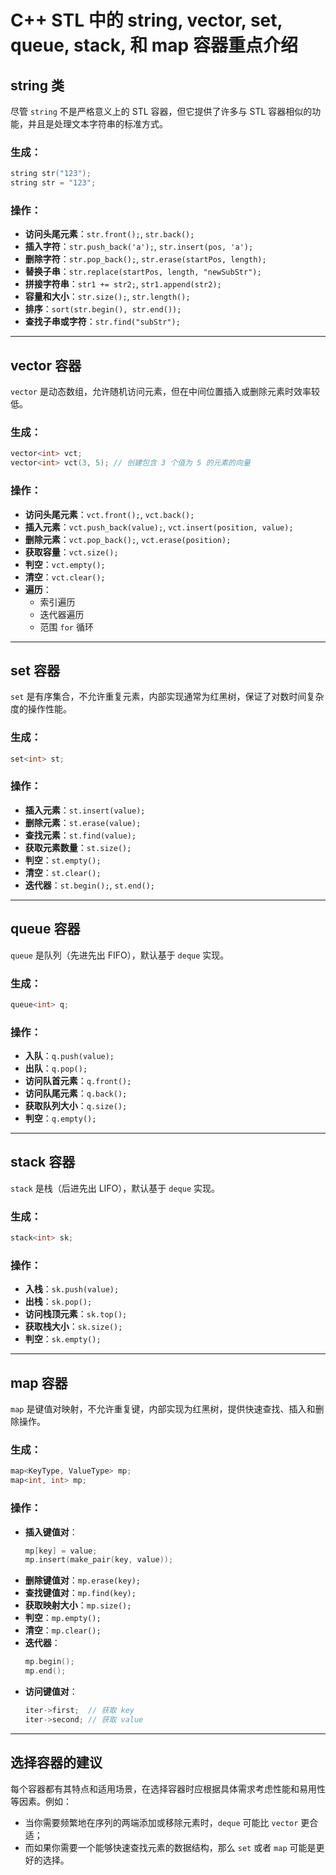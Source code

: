 
# C++ STL 中的 string, vector, set, queue, stack, 和 map 容器重点介绍

## string 类
尽管 `string` 不是严格意义上的 STL 容器，但它提供了许多与 STL 容器相似的功能，并且是处理文本字符串的标准方式。

### 生成：
```cpp
string str("123");
string str = "123";
```

### 操作：
- **访问头尾元素**：`str.front();`, `str.back();`
- **插入字符**：`str.push_back('a');`, `str.insert(pos, 'a');`
- **删除字符**：`str.pop_back();`, `str.erase(startPos, length);`
- **替换子串**：`str.replace(startPos, length, "newSubStr");`
- **拼接字符串**：`str1 += str2;`, `str1.append(str2);`
- **容量和大小**：`str.size();`, `str.length();`
- **排序**：`sort(str.begin(), str.end());`
- **查找子串或字符**：`str.find("subStr");`

---

## vector 容器
`vector` 是动态数组，允许随机访问元素，但在中间位置插入或删除元素时效率较低。

### 生成：
```cpp
vector<int> vct;
vector<int> vct(3, 5); // 创建包含 3 个值为 5 的元素的向量
```

### 操作：
- **访问头尾元素**：`vct.front();`, `vct.back();`
- **插入元素**：`vct.push_back(value);`, `vct.insert(position, value);`
- **删除元素**：`vct.pop_back();`, `vct.erase(position);`
- **获取容量**：`vct.size();`
- **判空**：`vct.empty();`
- **清空**：`vct.clear();`
- **遍历**：
  - 索引遍历
  - 迭代器遍历
  - 范围 `for` 循环

---

## set 容器
`set` 是有序集合，不允许重复元素，内部实现通常为红黑树，保证了对数时间复杂度的操作性能。

### 生成：
```cpp
set<int> st;
```

### 操作：
- **插入元素**：`st.insert(value);`
- **删除元素**：`st.erase(value);`
- **查找元素**：`st.find(value);`
- **获取元素数量**：`st.size();`
- **判空**：`st.empty();`
- **清空**：`st.clear();`
- **迭代器**：`st.begin();`, `st.end();`

---

## queue 容器
`queue` 是队列（先进先出 FIFO），默认基于 `deque` 实现。

### 生成：
```cpp
queue<int> q;
```

### 操作：
- **入队**：`q.push(value);`
- **出队**：`q.pop();`
- **访问队首元素**：`q.front();`
- **访问队尾元素**：`q.back();`
- **获取队列大小**：`q.size();`
- **判空**：`q.empty();`

---

## stack 容器
`stack` 是栈（后进先出 LIFO），默认基于 `deque` 实现。

### 生成：
```cpp
stack<int> sk;
```

### 操作：
- **入栈**：`sk.push(value);`
- **出栈**：`sk.pop();`
- **访问栈顶元素**：`sk.top();`
- **获取栈大小**：`sk.size();`
- **判空**：`sk.empty();`

---

## map 容器
`map` 是键值对映射，不允许重复键，内部实现为红黑树，提供快速查找、插入和删除操作。

### 生成：
```cpp
map<KeyType, ValueType> mp;
map<int, int> mp;
```

### 操作：
- **插入键值对**：
  ```cpp
  mp[key] = value;
  mp.insert(make_pair(key, value));
  ```
- **删除键值对**：`mp.erase(key);`
- **查找键值对**：`mp.find(key);`
- **获取映射大小**：`mp.size();`
- **判空**：`mp.empty();`
- **清空**：`mp.clear();`
- **迭代器**：
  ```cpp
  mp.begin();
  mp.end();
  ```
- **访问键值对**：
  ```cpp
  iter->first;  // 获取 key
  iter->second; // 获取 value
  ```

---

## 选择容器的建议
每个容器都有其特点和适用场景，在选择容器时应根据具体需求考虑性能和易用性等因素。例如：
- 当你需要频繁地在序列的两端添加或移除元素时，`deque` 可能比 `vector` 更合适；
- 而如果你需要一个能够快速查找元素的数据结构，那么 `set` 或者 `map` 可能是更好的选择。
